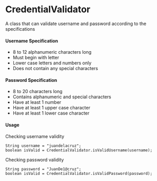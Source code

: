 # CredentialValidator
A class that can validate username and password according to the specifications

#### Username Specification
* 8 to 12 alphanumeric characters long
* Must begin with letter
* Lower case letters and numbers only
* Does not contain any special characters

#### Password Specification
* 8 to 20 characters long
* Contains alphanumeric and special characters
* Have at least 1 number
* Have at least 1 upper case character
* Have at least 1 lower case character

#### Usage
Checking username validity
```
String username = "juandelacruz";
boolean isValid = CredentialValidator.isValidUsername(username);
```
Checking password validity
```
String password = "JuanDe1@cruz";
boolean isValid = CredentialValidator.isValidPassword(password);
```
